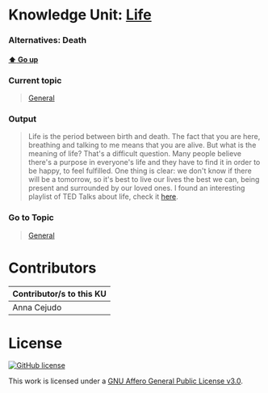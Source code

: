 # Knowledge Unit: [Life](../../knowledge_units/general/life.md)
### Alternatives:   Death 
#### [:arrow_up: Go up](../../topics/general.md)
### Current topic
> [General](../../topics/general.md)
### Output
> Life is the period between birth and death. The fact that you are here, breathing and talking to me means that you are alive. But what is the meaning of life? That&#039;s a difficult question. Many people believe there&#039;s a purpose in everyone&#039;s life and they have to find it in order to be happy, to feel fulfilled. One thing is clear: we don&#039;t know if there will be a tomorrow, so it&#039;s best to live our lives the best we can, being present and surrounded by our loved ones. I found an interesting playlist of TED Talks about life, check it [here](https://www.ted.com/playlists/246/life_is_beautiful).
### Go to Topic
> [General](../../topics/general.md)


# Contributors

| Contributor/s to this KU |
| - | 
| Anna Cejudo |

# License
[![GitHub license](https://img.shields.io/github/license/inbrainz/cerebro)](https://github.com/inbrainz/cerebro/blob/master/LICENSE)

This work is licensed under a [GNU Affero General Public License v3.0](https://www.gnu.org/licenses/agpl-3.0.txt).